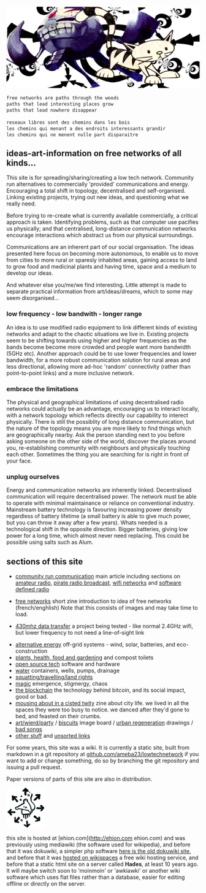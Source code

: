 
![spacecat](img/spacecat.png)

    free networks are paths through the woods 
    paths that lead interesting places grow 
    paths that lead nowhere disappear

    reseaux libres sont des chemins dans les bois 
    les chemins qui menant a des endroits interessants grandir 
    les chemins qui ne menent nulle part disparaitre  


## ideas-art-information on free networks of all kinds...

This site is for spreading/sharing/creating a low tech network.  Community run alternatives to commercially 'provided' communications and energy.  Encouraging a total shift in topology, decentralised and self-organised.   Linking existing projects, trying out new ideas, and questioning what we really need. 

Before trying to re-create what is currently available commercially, a critical approach is taken.  Identifying problems, such as that computer use pacifies us physically; and that centralised, long-distance communication networks encourage interactions which abstract us from our physical surroundings.

Communications are an inherent part of our social organisation.  The ideas presented here focus on becoming more autonomous, to enable us to move from cities to more rural or sparesly inhabited areas, gaining access to land to grow food and medicinal plants and having time, space and a medium to develop our ideas.

And whatever else you/me/we find interesting.  Little attempt is made to separate practical information from  art/ideas/dreams, which to some may seem disorganised...   

### low frequency - low bandwith - longer range 

An idea is to use modified radio equipment to link different kinds of existing networks and adapt to the chaotic situations we live in.  Existing projects seem to be shifting towards using higher and higher frequencies as the bands become become more crowded and people want more bandwidth (5GHz etc).  Another approach could be to use lower frequencies and lower bandwidth, for a more robust communication solution for rural areas and less directional, allowing more ad-hoc 'random' connectivity (rather than point-to-point links) and a more inclusive network.    

### embrace the limitations

The physical and geographical limitations of using decentralised radio networks could actually be an advantage, encouraging us to interact locally, with a network topology which reflects directly our capability to interect physically.  There is still the possiblity of long distance communication, but the nature of the topology means you are more likely to find things which are geographically nearby.  Ask the person standing next to you before asking someone on the other side of the world, discover the places around you, re-establishing community with neighbours and physically touching each other.  Sometimes the thing you are searching for is right in front of your face.

### unplug ourselves

Energy and communication networks are inherently linked.  Decentralised communication will require decentralised power.  The network must be able to operate with minimal maintainance or reliance on conventional industry.  Mainstream battery technology is favouring increasing power density regardless of battery lifetime (a small battery is able to give much power, but you can throw it away after a few years).  Whats needed is a technological shift in the opposite direction.  Bigger batteries, giving low power for a long time, which almost never need replacing.  This could be possible using salts such as Alum.  


## sections of this site
* [community run communication](community_run_communication.md) main article including sections on [amateur radio](community_run_communication.md#amateur-radio), [pirate radio broadcast](community_run_communication.md#pirate-radio-broadcast), [wifi networks](community_run_communication.md#wifi-mesh-or-point-to-point) and [software defined radio](community_run_communication.md#software-defined-radio)

* [free networks](free_networks.md) short zine introduction to idea of free networks (french/enghlish) Note that this consists of images and may take time to load. 
* [430mhz data transfer](430mhz_data_transfer.md) a project being tested - like normal 2.4GHz wifi, but lower frequency to not need a line-of-sight link
<!--* [changing the internet] groups and projects for making the existing internet more free, as well as tools for those who do not have constant access to internet. -->  
* [alternative energy](alternative_energy.md) off-grid systems - wind, solar, batteries, and eco-construction 
* [plants, health, food and gardening](plants.md) and compost toilets
* [open source tech](tech_open_source.md) software and hardware
* [water](water.md) containers, wells, pumps, drainage
* [squatting/travelling/land rights](squatting_travelling_land_rights.md)
* [magic](magic.md) emergence, stigmergy, chaos
* [the blockchain](blockchain.md) the technology behind bitcoin, and its social impact, good or bad.
* [mousing about in a cisted twity](mousing_about.md) zine about city life.  we lived in all the spaces they were too busy to notice.  we danced after they'd gone to bed, and feasted on their crumbs. 
* [art/wierd/party](art_wierd_party.md) / [biscuits](biscuits.md) image board / [urban regeneration](urban_regeneration.md) drawings / [bad songs](bad_songs.md) 
* [other stuff](other_stuff.md) and [unsorted links](links.md) 



For some years, this site was a wiki.  It is currently a static site, built from markdown in a git repository at [github.com/ameba23/lowtechnetwork](https://github.com/ameba23/lowtechnetwork) if you want to add or change something, do so by branching the git repository and issuing a pull request. 

Paper versions of parts of this site are also in distribution.

<!--[File:dannicard_sm.jpg|center]-->

<!-- {{#ev:youtube|LlgNfQv74_g}} {{ youtube>large:LlgNfQv74_g }}[http://www.myspace.com/oskur|vj oskur] -->

<!-- [File:hertz.jpeg|100px|center|hertz] -->
![chaosmouse](img/100px-Chaosmouse.png)

this site is hosted at [ehion.com](http://ehion.com ehion.com) and was previously using mediawiki (the software used for wikipedia), and before that it was dokuwiki, a simpler php software [here is the old dokuwiki site](http://ehion.com/~ameba/doku.php), and before that it was [hosted on wikispaces](http://ameba23.wikispaces.com/) a free wiki hosting service, and before that a static html site on a server called **Hades**, at least 10 years ago.  It will maybe switch soon to 'moinmoin' or 'awkiawki' or another wiki software which uses flat files rather than a database, easier for editing offline or directly on the server.


